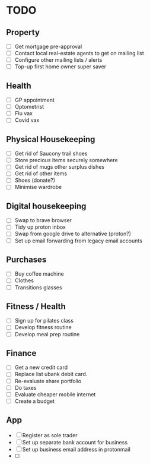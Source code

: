 # TODO

## Property

- [ ] Get mortgage pre-approval
- [ ] Contact local real-estate agents to get on mailing list
- [ ] Configure other mailing lists / alerts
- [ ] Top-up first home owner super saver

## Health

- [ ] GP appointment
- [ ] Optometrist
- [ ] Flu vax
- [ ] Covid vax

## Physical Housekeeping

- [ ] Get rid of Saucony trail shoes
- [ ] Store precious items securely somewhere
- [ ] Get rid of mugs other surplus dishes
- [ ] Get rid of other items
- [ ] Shoes (donate?)
- [ ] Minimise wardrobe

## Digital housekeeping

- [ ] Swap to brave browser
- [ ] Tidy up proton inbox
- [ ] Swap from google drive to alternative (proton?)
- [ ] Set up email forwarding from legacy email accounts

## Purchases

- [ ] Buy coffee machine
- [ ] Clothes
- [ ] Transitions glasses

## Fitness / Health

- [ ] Sign up for pilates class
- [ ] Develop fitness routine
- [ ] Develop meal prep routine

## Finance

- [ ] Get a new credit card
- [ ] Replace list ubank debit card.
- [ ] Re-evaluate share portfolio
- [ ] Do taxes
- [ ] Evaluate cheaper mobile internet
- [ ] Create a budget

## App

- [ ] Register as sole trader
- [ ] Set up separate bank account for business
- [ ] Set up business email address in protonmail
- [ ] 
